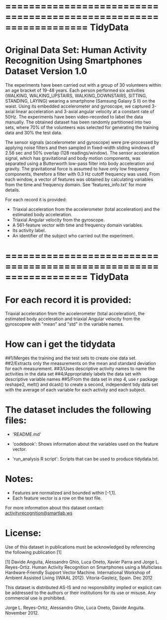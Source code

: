 ==================================================================
TidyData
==================================================================
Original Data Set: 
Human Activity Recognition Using Smartphones Dataset Version 1.0
==================================================================
The experiments have been carried out with a group of 30 volunteers within an age bracket of 19-48 years. Each person performed six activities (WALKING, WALKING_UPSTAIRS, WALKING_DOWNSTAIRS, SITTING, STANDING, LAYING) wearing a smartphone (Samsung Galaxy S II) on the waist. Using its embedded accelerometer and gyroscope, we captured 3-axial linear acceleration and 3-axial angular velocity at a constant rate of 50Hz. The experiments have been video-recorded to label the data manually. The obtained dataset has been randomly partitioned into two sets, where 70% of the volunteers was selected for generating the training data and 30% the test data. 

The sensor signals (accelerometer and gyroscope) were pre-processed by applying noise filters and then sampled in fixed-width sliding windows of 2.56 sec and 50% overlap (128 readings/window). The sensor acceleration signal, which has gravitational and body motion components, was separated using a Butterworth low-pass filter into body acceleration and gravity. The gravitational force is assumed to have only low frequency components, therefore a filter with 0.3 Hz cutoff frequency was used. From each window, a vector of features was obtained by calculating variables from the time and frequency domain. See 'features_info.txt' for more details. 

For each record it is provided:
- Triaxial acceleration from the accelerometer (total acceleration) and the estimated body acceleration.
- Triaxial Angular velocity from the gyroscope. 
- A 561-feature vector with time and frequency domain variables. 
- Its activity label. 
- An identifier of the subject who carried out the experiment.

==================================================================
TidyData
==================================================================

For each record it is provided:
=========================================
Triaxial acceleration from the accelerometer (total acceleration), the estimated body acceleration and
triaxial Angular velocity from the gyroscopew with "mean" and "std" in the variable names.

How can i get the tidydata
=========================================
##1/Merges the training and the test sets to create one data set.
##2/Extracts only the measurements on the mean and standard deviation for each measurement.
##3/Uses descriptive activity names to name the activities in the data set
##4/Appropriately labels the data set with descriptive variable names
##5/From the data set in step 4, use r package reshape2, melt() and dcast() to create a second, independent tidy data set 
with the average of each variable for each activity and each subject.

The dataset includes the following files:
=========================================

- 'README.md'

- 'codebook': Shows information about the variables used on the feature vector.

- 'run_analysis R script': Scripts that can be used to produce tidydata.txt.


Notes: 
======
- Features are normalized and bounded within [-1,1].
- Each feature vector is a row on the text file.

For more information about this dataset contact: activityrecognition@smartlab.ws

License:
========
Use of this dataset in publications must be acknowledged by referencing the following publication [1] 

[1] Davide Anguita, Alessandro Ghio, Luca Oneto, Xavier Parra and Jorge L. Reyes-Ortiz. Human Activity Recognition on Smartphones using a Multiclass Hardware-Friendly Support Vector Machine. International Workshop of Ambient Assisted Living (IWAAL 2012). Vitoria-Gasteiz, Spain. Dec 2012

This dataset is distributed AS-IS and no responsibility implied or explicit can be addressed to the authors or their institutions for its use or misuse. Any commercial use is prohibited.

Jorge L. Reyes-Ortiz, Alessandro Ghio, Luca Oneto, Davide Anguita. November 2012.
